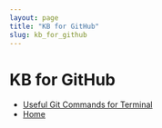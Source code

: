 ```yaml
---
layout: page
title: "KB for GitHub"
slug: kb_for_github
---
```

# KB for GitHub
- [Useful Git Commands for Terminal](https://dzmitry-h.github.io/personalbrand/kb_github/useful_commands_for_terminal/)
- [Home](https://dzmitry-h.github.io/personalbrand/)
